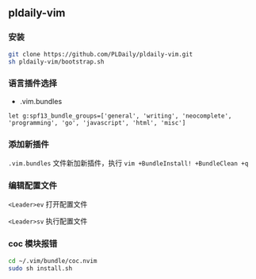 ## pldaily-vim

### 安装

```bash
git clone https://github.com/PLDaily/pldaily-vim.git
sh pldaily-vim/bootstrap.sh
```

### 语言插件选择

- .vim.bundles

```vim
let g:spf13_bundle_groups=['general', 'writing', 'neocomplete', 'programming', 'go', 'javascript', 'html', 'misc']
```

### 添加新插件

`.vim.bundles` 文件新加新插件，执行 `vim +BundleInstall! +BundleClean +q`

### 编辑配置文件

`<Leader>ev`  打开配置文件

`<Leader>sv`  执行配置文件

### coc 模块报错

```sh
cd ~/.vim/bundle/coc.nvim
sudo sh install.sh
```
